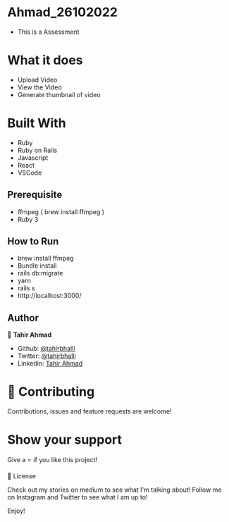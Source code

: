 # Ahmad_26102022
- This is a Assessment
# What it does
- Upload Video
- View the Video
- Generate thumbnail of video
# Built With
- Ruby
- Ruby on Rails
- Javascript
- React
- VSCode

## Prerequisite
- ffmpeg ( brew install ffmpeg )
- Ruby 3

## How to Run
- brew install ffmpeg
- Bundle install
- rails db:migrate
- yarn
- rails s
- http://localhost:3000/

## Author

👤 **Tahir Ahmad**

- Github: [@tahirbhalli](https://github.com/Tahirbhalli)
- Twitter: [@tahirbhalli](https://twitter.com/tahirbhalli)
- Linkedin: [Tahir Ahmad](https://www.linkedin.com/in/tahir-ahmad-483035164/)

# 🤝 Contributing
Contributions, issues and feature requests are welcome!

# Show your support
Give a ⭐️ if you like this project!

📝 License

Check out my stories on medium to see what I'm talking about! Follow me on Instagram and Twitter to see what I am up to!

Enjoy!
